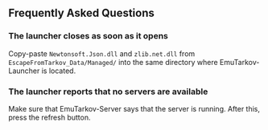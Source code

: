## Frequently Asked Questions

### The launcher closes as soon as it opens
Copy-paste `Newtonsoft.Json.dll` and `zlib.net.dll` from `EscapeFromTarkov_Data/Managed/` into the same directory where EmuTarkov-Launcher is located.

### The launcher reports that no servers are available
Make sure that EmuTarkov-Server says that the server is running. After this, press the refresh button.
